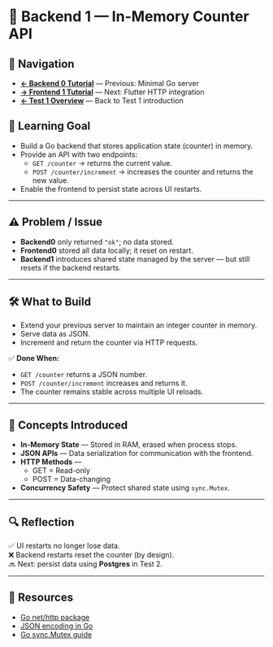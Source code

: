 # 🧩 Backend 1 — In-Memory Counter API

## 🚀 Navigation

- **[← Backend 0 Tutorial](./backend0.md)** — Previous: Minimal Go server
- **[→ Frontend 1 Tutorial](./frontend1.md)** — Next: Flutter HTTP integration
- **[← Test 1 Overview](./_overview.md)** — Back to Test 1 introduction

## 🎯 Learning Goal

- Build a Go backend that stores application state (counter) in memory.
- Provide an API with two endpoints:
  - `GET /counter` → returns the current value.
  - `POST /counter/increment` → increases the counter and returns the new value.
- Enable the frontend to persist state across UI restarts.

---

## ⚠️ Problem / Issue

- **Backend0** only returned `"ok"`; no data stored.
- **Frontend0** stored all data locally; it reset on restart.
- **Backend1** introduces shared state managed by the server — but still resets if the backend restarts.

---

## 🛠️ What to Build

- Extend your previous server to maintain an integer counter in memory.
- Serve data as JSON.
- Increment and return the counter via HTTP requests.

✅ **Done When:**

- `GET /counter` returns a JSON number.
- `POST /counter/increment` increases and returns it.
- The counter remains stable across multiple UI reloads.

---

## 📖 Concepts Introduced

- **In-Memory State** — Stored in RAM, erased when process stops.
- **JSON APIs** — Data serialization for communication with the frontend.
- **HTTP Methods** —
  - GET = Read-only
  - POST = Data-changing
- **Concurrency Safety** — Protect shared state using `sync.Mutex`.

---

## 🔍 Reflection

✅ UI restarts no longer lose data.  
❌ Backend restarts reset the counter (by design).  
🔜 Next: persist data using **Postgres** in Test 2.

---

## 🔗 Resources

- [Go net/http package](https://pkg.go.dev/net/http)
- [JSON encoding in Go](https://pkg.go.dev/encoding/json)
- [Go sync.Mutex guide](https://pkg.go.dev/sync)
